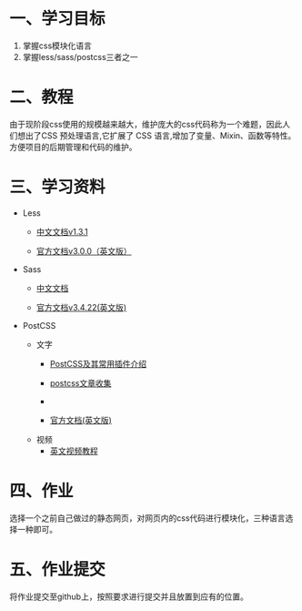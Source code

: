 # 一、学习目标
1. 掌握css模块化语言
2. 掌握less/sass/postcss三者之一

# 二、教程
由于现阶段css使用的规模越来越大，维护庞大的css代码称为一个难题，因此人们想出了CSS 预处理语言,它扩展了 CSS 语言,增加了变量、Mixin、函数等特性。方便项目的后期管理和代码的维护。

# 三、学习资料
* Less

  * [中文文档v1.3.1](http://www.bootcss.com/p/lesscss/)

  * [官方文档v3.0.0（英文版）](http://lesscss.org/)
* Sass
  * [中文文档](http://www.w3cplus.com/sassguide/)

  * [官方文档v3.4.22(英文版)](http://sass-lang.com/)
* PostCSS
  * 文字
    * [PostCSS及其常用插件介绍](http://www.css88.com/archives/7317)

    * [postcss文章收集](http://www.w3cplus.com/blog/tags/516.html)
    *
    * [官方文档(英文版)](http://postcss.org/)
  * 视频
    * [英文视频教程](https://webdesign.tutsplus.com/series/postcss-deep-dive--cms-889)

# 四、作业

选择一个之前自己做过的静态网页，对网页内的css代码进行模块化，三种语言选择一种即可。

# 五、作业提交
将作业提交至github上，按照要求进行提交并且放置到应有的位置。
